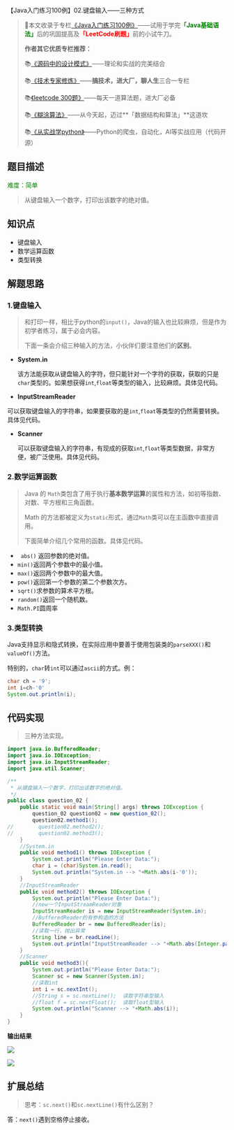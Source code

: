 【Java入门练习100例】02.键盘输入——三种方式

>🌲本文收录于专栏<font color=orange>[《Java入门练习100例》](https://blog.csdn.net/skylibiao/category_11397973.html?spm=1001.2014.3001.5482)</font>——试用于学完<font color=green><b>「Java基础语法」</b></font>后的巩固提高及<font color=red><b>「LeetCode刷题」</b></font>前的小试牛刀。
>
>**作者其它优质专栏推荐：**
>
>📚[《源码中的设计模式》](https://blog.csdn.net/skylibiao/category_11364358.html?spm=1001.2014.3001.5482)——理论和实战的完美结合
>
>📚[《技术专家修炼》](https://blog.csdn.net/skylibiao/category_11116786.html?spm=1001.2014.3001.5482)——**搞技术，进大厂，聊人生**三合一专栏
>
>📚[《leetcode 300题》](https://blog.csdn.net/skylibiao/category_10867560.html?spm=1001.2014.3001.5482)——每天一道算法题，进大厂必备
>
>📚[《糊涂算法》](https://blog.csdn.net/skylibiao/category_11292502.html?spm=1001.2014.3001.5482)——从今天起，迈过**「数据结构和算法」**这道坎
>
>📚[《从实战学python》](https://blog.csdn.net/skylibiao/category_7934680.html?spm=1001.2014.3001.5482)——Python的爬虫，自动化，AI等实战应用（代码开源）

## 题目描述

<font color=green>难度：简单</font>

>从键盘输入一个数字，打印出该数字的绝对值。
>

## 知识点

- 键盘输入
- 数学运算函数
- 类型转换

## 解题思路

### 1.键盘输入

>和打印一样，相比于python的`input()`，Java的输入也比较麻烦，但是作为初学者练习，属于必会内容。
>
>下面一条会介绍三种输入的方法，小伙伴们要注意他们的**区别**。

- **System.in**

  该方法能获取从键盘输入的字符，但只能针对一个字符的获取，获取的只是`char`类型的。如果想获得`int`,`float`等类型的输入，比较麻烦。具体见代码。

-  **InputStreamReader**

  可以获取键盘输入的字符串，如果要获取的是`int`,`float`等类型的仍然需要转换。具体见代码。

- **Scanner**

  可以获取键盘输入的字符串，有现成的获取`int`,`float`等类型数据，非常方便，被广泛使用。具体见代码。

### 2.数学运算函数

>Java 的 `Math`类包含了用于执行**基本数学运算**的属性和方法，如初等指数、对数、平方根和三角函数。
>
>Math 的方法都被定义为`static`形式，通过`Math`类可以在主函数中直接调用。
>
>下面简单介绍几个常用的函数。具体见代码。

- ` abs()` 返回参数的绝对值。
- `min()`返回两个参数中的最小值。
- `max()`返回两个参数中的最大值。
- `pow()`返回第一个参数的第二个参数次方。
- `sqrt()`求参数的算术平方根。
- `random()`返回一个随机数。
- `Math.PI`圆周率

### 3.类型转换

Java支持显示和隐式转换，在实际应用中要善于使用包装类的`parseXXX()`和`valueOf()`方法。

特别的，`char`转`int`可以通过`ascii`的方式。例：

```java
char ch = '9';
int i=ch-'0'
System.out.println(i);
```

## 代码实现

>三种方法实现。

```java
import java.io.BufferedReader;
import java.io.IOException;
import java.io.InputStreamReader;
import java.util.Scanner;

/**
 * 从键盘输入一个数字，打印出该数字的绝对值。
 */
public class question_02 {
    public static void main(String[] args) throws IOException {
        question_02 question02 = new question_02();
        question02.method1();
//        question02.method2();
//        question02.method3();
    }
    //System.in
    public void method1() throws IOException {
        System.out.println("Please Enter Data:");
        char i = (char)System.in.read();
        System.out.println("System.in --> "+Math.abs(i-'0'));
    }
    //InputStreamReader
    public void method2() throws IOException {
        System.out.println("Please Enter Data:");
        //new一个InputStreamReader对象
        InputStreamReader is = new InputStreamReader(System.in);
        //BufferedReader的有参构造的方法
        BufferedReader br = new BufferedReader(is);
        //读取一行，抛出异常
        String line = br.readLine();
        System.out.println("InputStreamReader --> "+Math.abs(Integer.parseInt(line)));
    }
    //Scanner
    public void method3(){
        System.out.println("Please Enter Data:");
        Scanner sc = new Scanner(System.in);
        //读取int
        int i = sc.nextInt();
        //String s = sc.nextLine();  读取字符串型输入
        //float f = sc.nextFloat();  读取float型输入
        System.out.println("Scanner --> "+Math.abs(i));
    }
}
```

**输出结果**

![](https://yitiaoit.oss-cn-beijing.aliyuncs.com/img/image-20211007144632747.png)

![](https://yitiaoit.oss-cn-beijing.aliyuncs.com/img/image-20211007144737891.png)

## 扩展总结

>思考：`sc.next()`和`sc.nextLine()`有什么区别？

答：`next()`遇到空格停止接收。

